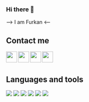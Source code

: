 ### Hi there 👋

--> I am Furkan <--

## Contact me
<p>
  <a href="mailto:furkan.iscn01@gmail.com"><img width="30px" align="left" src="https://cdn.jsdelivr.net/npm/simple-icons@v3/icons/gmail.svg" /></a>
  <a href="mailto:furkan.iscn@outlook.com.tr"><img width="30px" align="left" src="https://cdn.jsdelivr.net/npm/simple-icons@v3/icons/microsoftoutlook.svg" /></a>
  <a href="https://linkedin.com/in/furkan-işcan-6b2298210/"><img width="30px" align="left" src="https://cdn.jsdelivr.net/npm/simple-icons@v3/icons/linkedin.svg" /></a>
 <a href="https://www.instagram.com/furkaniscn/"><img width="30px" align="left" src="https://www.freepik.com/icon/instagram_1384015#position=13&page=1&term=social-media&fromView=keyword" /></a>


</p>

<br />
<br />

## Languages and tools
<p align="left">
<img src="https://img.shields.io/badge/Java-black?style=for-the-badge&logo=java&logoColor=white%22%3E"></img>
<img src="https://img.shields.io/badge/Spring-black?style=for-the-badge&logo=spring&logoColor=white%22%3E"></img>
<img src="https://img.shields.io/badge/React-black?style=for-the-badge&logo=react&logoColor=61DAFB"></img>
<img src="https://img.shields.io/badge/JavaScript-black?style=for-the-badge&logo=javascript&logoColor=F7DF1E"></img>
<img src="https://img.shields.io/badge/Postgresql-black?style=for-the-badge&logo=postgresql&logoColor=blue"></img>
<img src="https://img.shields.io/badge/GitHub-black?style=for-the-badge&logo=github&logoColor=white"></img>
                          
</p>

